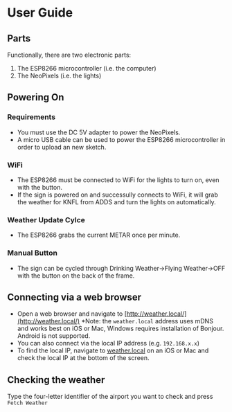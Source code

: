 # User Guide

## Parts
Functionally, there are two electronic parts:  
1. The ESP8266 microcontroller (i.e. the computer)  
2. The NeoPixels (i.e. the lights)

## Powering On
### Requirements
* You must use the DC 5V adapter to power the NeoPixels.  
* A micro USB cable can be used to power the ESP8266 microcontroller in order to upload an new sketch.

### WiFi
* The ESP8266 must be connected to WiFi for the lights to turn on, even with the button.
* If the sign is powered on and successully connects to WiFi, it will grab the weather for KNFL from ADDS and turn the lights on automatically.

### Weather Update Cylce 
* The ESP8266 grabs the current METAR once per minute.

### Manual Button
* The sign can be cycled through Drinking Weather->Flying Weather->OFF with the button on the back of the frame.

## Connecting via a web browser
* Open a web browser and navigate to [http://weather.local/](http://weather.local/)
*Note: the `weather.local` address uses mDNS and works best on iOS or Mac, Windows requires installation of Bonjour. Android is not supported.
* You can also connect via the local IP address (e.g. `192.168.x.x`)
* To find the local IP, navigate to [weather.local](http://weather.local/) on an iOS or Mac and check the local IP at the bottom of the screen.

## Checking the weather
Type the four-letter identifier of the airport you want to check and press `Fetch Weather`




